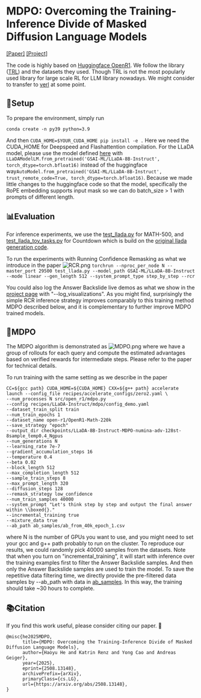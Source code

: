 # MDPO: Overcoming the Training-Inference Divide of Masked Diffusion Language Models
[[Paper]](https://arxiv.org/pdf/2508.13148) [[Project]](https://cli212.github.io/MDPO/) 

The code is highly based on [Huggingface OpenR1](https://github.com/huggingface/open-r1). We follow the library ([TRL](https://github.com/huggingface/trl/tree/main)) and the datasets they used. Though TRL is not the most popularly used library for large scale RL for LLM library nowadays. We might consider to transfer to [verl](https://github.com/volcengine/verl/tree/main) at some point.
## 🌟Setup
To prepare the environment, simply run 

```conda create -n py39 python=3.9```

And then 
```CUDA_HOME=$YOUR_CUDA_HOME pip install -e .``` Here we need the CUDA_HOME for Deepspeed and Flashattention compilation.
For the LLaDA model, please use the model defined [here](./src/llada/modeling_llada.py) with ```LLaDAModelLM.from_pretrained('GSAI-ML/LLaDA-8B-Instruct', torch_dtype=torch.bfloat16)``` instead of the huggingface way```AutoModel.from_pretrained('GSAI-ML/LLaDA-8B-Instruct', trust_remote_code=True, torch_dtype=torch.bfloat16)```. Because we made little changes to the huggingface code so that the model, specifically the RoPE embedding supports input mask so we can do batch_size > 1 with prompts of different length.
## 📊Evaluation
For inference experiments, we use the [test_llada.py](./test_llada.py) for MATH-500, and [test_llada_toy_tasks.py](./test_llada_toy_tasks.py) for Countdown which is build on the [original llada generation code](https://github.com/ML-GSAI/LLaDA/blob/main/generate.py).

To run the experiments with Running Confidence Remasking as what we introduce in the paper
![RCR.png](assets/RCR.png)
```torchrun --nproc_per_node N --master_port 29500 test_llada.py --model_path GSAI-ML/LLaDA-8B-Instruct --mode linear --gen_length 512 --system_prompt_type step_by_step --rcr``` 

You could also log the Answer Backslide live demos as what we show in the [project page](https://cli212.github.io/MDPO/) with "--log_visualizations".
As you might find, surprisingly the simple RCR inference strategy improves comparably to this training method MDPO described below, and it is complementary to further improve MDPO trained models.
## 🚀MDPO
The MDPO algorithm is demonstrated as
![MDPO.png](assets/MDPO.png)
where we have a group of rollouts for each query and compute the estimated advantages based on verified rewards for intermediate steps. Please refer to the paper for technical details.

To run training with the same setting as we describe in the paper

```shell
CC=${gcc path} CUDA_HOME=${CUDA_HOME} CXX=${g++ path} accelerate launch --config_file recipes/accelerate_configs/zero2.yaml \
--num_processes N src/open_r1/mdpo.py 
--config recipes/LLaDA-Instruct/mdpo/config_demo.yaml 
--dataset_train_split train 
--num_train_epochs 1 
--dataset_name open-r1/OpenR1-Math-220k 
--save_strategy "epoch" 
--output_dir checkpoints/LLaDA-8B-Instruct-MDPO-numina-adv-128st-8sample_temp0.4_Ngpus 
--num_generations N 
--learning_rate 7e-7 
--gradient_accumulation_steps 16 
--temperature 0.4 
--beta 0.02 
--block_length 512 
--max_completion_length 512 
--sample_train_steps 8 
--max_prompt_length 320 
--diffusion_steps 128 
--remask_strategy low_confidence 
--num_train_samples 40000 
--system_prompt "Let's think step by step and output the final answer within \\boxed{}."
--incremental_training true
--mixture_data true
--ab_path ab_samples/ab_from_40k_epoch_1.csv
```
where N is the number of GPUs you want to use, and you might need to set your gcc and g++ path probably to run on the cluster. To reproduce our results, we could randomly pick 40000 samples from the datasets.
Note that when you turn on "incremental_training", it will start with inference over the training examples first to filter the Answer Backslide samples. And then only the Answer Backslide samples are used to train the model. To save the repetitive data filtering time, we directly provide the pre-filtered data samples by --ab_path with data in [ab_samples](./ab_samples). In this way, the training should take ~30 hours to complete.

## 📚Citation
If you find this work useful, please consider citing our paper. 🥰
```
@misc{he2025MDPO,
      title={MDPO: Overcoming the Training-Inference Divide of Masked Diffusion Language Models}, 
      author={Haoyu He and Katrin Renz and Yong Cao and Andreas Geiger},
      year={2025},
      eprint={2508.13148},
      archivePrefix={arXiv},
      primaryClass={cs.LG},
      url={https://arxiv.org/abs/2508.13148}, 
}
```
